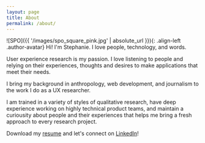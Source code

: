 ```yaml
---
layout: page
title: About
permalink: /about/
---
```


![SPO]({{ '/images/spo_square_pink.jpg' | absolute_url }}){: .align-left .author-avatar}
Hi! I'm Stephanie. I love people, technology, and words.

User experience research is my passion. I love listening to people and relying on their experiences, thoughts and desires to make applications that meet their needs.

I bring my background in anthropology, web development, and journalism to the work I do as a UX researcher.

I am trained in a variety of styles of qualitative research, have deep experience working on highly technical product teams, and maintain a curiousity about people and their experiences that helps me bring a fresh approach to every research project.

Download my <a href="/images/OgburnResumeUX2021.pdf" target="_blank">resume</a> and let's connect on <a href="https://www.linkedin.com/in/spogburn/" target="_blank">LinkedIn</a>!